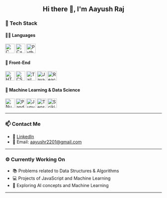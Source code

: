 <h2 align="center">Hi there 👋, I'm Aayush Raj</h2>

### 🧰 Tech Stack

#### 👨‍💻 Languages
<p>
  <img src="https://cdn.jsdelivr.net/gh/devicons/devicon/icons/c/c-original.svg" height="30" alt="C" />
  <img src="https://cdn.jsdelivr.net/gh/devicons/devicon/icons/cplusplus/cplusplus-original.svg" height="30" alt="C++" />
  <img src="https://cdn.jsdelivr.net/gh/devicons/devicon/icons/python/python-original.svg" height="30" alt="Python" />
</p>

#### 🎨 Front-End
<p>
  <img src="https://cdn.jsdelivr.net/gh/devicons/devicon/icons/html5/html5-original.svg" height="30" alt="HTML5" />
  <img src="https://cdn.jsdelivr.net/gh/devicons/devicon/icons/css3/css3-original.svg" height="30" alt="CSS3" />
  <img src="https://www.vectorlogo.zone/logos/tailwindcss/tailwindcss-icon.svg" height="30" alt="Tailwind CSS" />
  <img src="https://cdn.jsdelivr.net/gh/devicons/devicon/icons/javascript/javascript-original.svg" height="30" alt="JavaScript" />
  <img src="https://cdn.jsdelivr.net/gh/devicons/devicon/icons/react/react-original.svg" height="30" alt="React.js" />
</p>

#### 🤖 Machine Learning & Data Science
<p>
  <img src="https://cdn.jsdelivr.net/gh/devicons/devicon/icons/numpy/numpy-original.svg" height="30" alt="NumPy" />
  <img src="https://cdn.jsdelivr.net/gh/devicons/devicon/icons/pandas/pandas-original.svg" height="30" alt="Pandas" />
  <img src="https://cdn.jsdelivr.net/gh/devicons/devicon/icons/jupyter/jupyter-original.svg" height="30" alt="Jupyter Notebook" />
  <img src="https://cdn.jsdelivr.net/gh/devicons/devicon/icons/tensorflow/tensorflow-original.svg" height="30" alt="TensorFlow" />
  <img src="https://upload.wikimedia.org/wikipedia/commons/0/05/Scikit_learn_logo_small.svg" height="30" alt="Scikit-learn" />
</p>

---

### 📫 Contact Me

- 💼 [LinkedIn](https://www.linkedin.com/in/aayush-raj-b86330246/)
- 📧 Email: aayushr2201@gmail.com

---

### ⚙️ Currently Working On

- 📚 Problems related to Data Structures & Algorithms  
- 💻 Projects of JavaScript and Machine Learning  
- 🤖 Exploring AI concepts and Machine Learning

---
